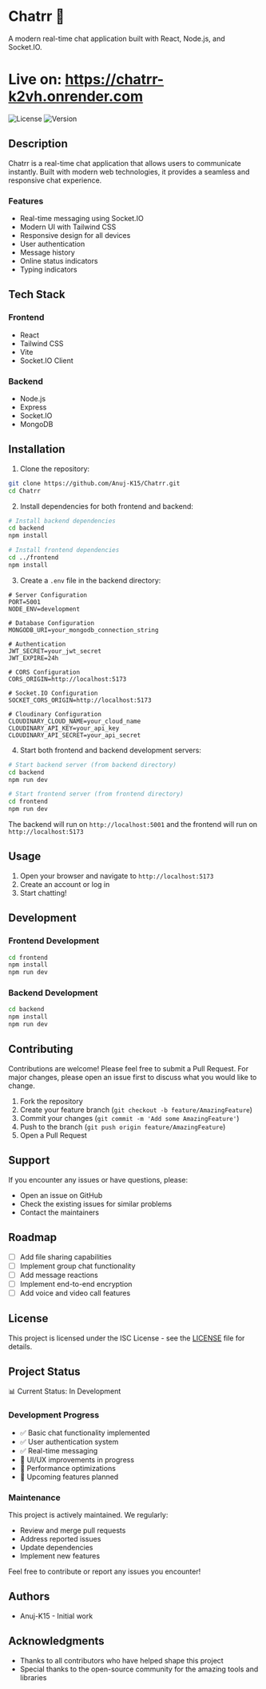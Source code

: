 # Chatrr 💬

A modern real-time chat application built with React, Node.js, and Socket.IO.

# Live on: https://chatrr-k2vh.onrender.com

![License](https://img.shields.io/badge/license-ISC-blue.svg)
![Version](https://img.shields.io/badge/version-1.0.0-green.svg)

## Description

Chatrr is a real-time chat application that allows users to communicate instantly. Built with modern web technologies, it provides a seamless and responsive chat experience.

### Features

- Real-time messaging using Socket.IO
- Modern UI with Tailwind CSS
- Responsive design for all devices
- User authentication
- Message history
- Online status indicators
- Typing indicators

## Tech Stack

### Frontend
- React
- Tailwind CSS
- Vite
- Socket.IO Client

### Backend
- Node.js
- Express
- Socket.IO
- MongoDB

## Installation

1. Clone the repository:
```bash
git clone https://github.com/Anuj-K15/Chatrr.git
cd Chatrr
```

2. Install dependencies for both frontend and backend:
```bash
# Install backend dependencies
cd backend
npm install

# Install frontend dependencies
cd ../frontend
npm install
```

3. Create a `.env` file in the backend directory:
```env
# Server Configuration
PORT=5001
NODE_ENV=development

# Database Configuration
MONGODB_URI=your_mongodb_connection_string

# Authentication
JWT_SECRET=your_jwt_secret
JWT_EXPIRE=24h

# CORS Configuration
CORS_ORIGIN=http://localhost:5173

# Socket.IO Configuration
SOCKET_CORS_ORIGIN=http://localhost:5173

# Cloudinary Configuration
CLOUDINARY_CLOUD_NAME=your_cloud_name
CLOUDINARY_API_KEY=your_api_key
CLOUDINARY_API_SECRET=your_api_secret
```

4. Start both frontend and backend development servers:
```bash
# Start backend server (from backend directory)
cd backend
npm run dev

# Start frontend server (from frontend directory)
cd frontend
npm run dev
```

The backend will run on `http://localhost:5001` and the frontend will run on `http://localhost:5173`

## Usage

1. Open your browser and navigate to `http://localhost:5173`
2. Create an account or log in
3. Start chatting!

## Development

### Frontend Development
```bash
cd frontend
npm install
npm run dev
```

### Backend Development
```bash
cd backend
npm install
npm run dev
```

## Contributing

Contributions are welcome! Please feel free to submit a Pull Request. For major changes, please open an issue first to discuss what you would like to change.

1. Fork the repository
2. Create your feature branch (`git checkout -b feature/AmazingFeature`)
3. Commit your changes (`git commit -m 'Add some AmazingFeature'`)
4. Push to the branch (`git push origin feature/AmazingFeature`)
5. Open a Pull Request

## Support

If you encounter any issues or have questions, please:
- Open an issue on GitHub
- Check the existing issues for similar problems
- Contact the maintainers

## Roadmap

- [ ] Add file sharing capabilities
- [ ] Implement group chat functionality
- [ ] Add message reactions
- [ ] Implement end-to-end encryption
- [ ] Add voice and video call features

## License

This project is licensed under the ISC License - see the [LICENSE](LICENSE) file for details.

## Project Status

📊 Current Status: In Development

### Development Progress
- ✅ Basic chat functionality implemented
- ✅ User authentication system
- ✅ Real-time messaging
- 🚧 UI/UX improvements in progress
- 🚧 Performance optimizations
- 📅 Upcoming features planned

### Maintenance
This project is actively maintained. We regularly:
- Review and merge pull requests
- Address reported issues
- Update dependencies
- Implement new features

Feel free to contribute or report any issues you encounter!

## Authors

- Anuj-K15 - Initial work

## Acknowledgments

- Thanks to all contributors who have helped shape this project
- Special thanks to the open-source community for the amazing tools and libraries
